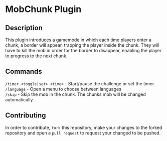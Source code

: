 # MobChunk Plugin

## Description
This plugin introduces a gamemode in which each time players enter a chunk, a border will appear, trapping the player inside the chunk. They will have to kill the mob in order for the border to disappear, enabling the player to progress to the next chunk.

## Commands
`/timer <toggle|set> <time>` - Start/pause the challenge or set the timer.<br>
`/language` - Open a menu to choose between languages<br>
`/skip` - Skip the mob in the chunk. The chunks mob will be changed automatically

## Contributing
In order to contribute, `fork` this repository, make your changes to the forked repository and open a `pull request` to request your changed to be pushed.
